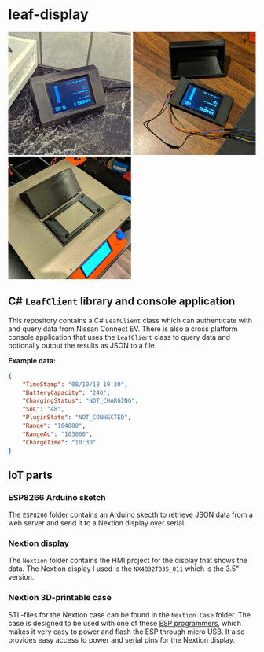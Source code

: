 # leaf-display

![](Images/case03-thumb.png "")
![](Images/case02-thumb.png "")
![](Images/case01-thumb.png "")

## C# `LeafClient` library and console application

This repository contains a C# `LeafClient` class which can authenticate with and query data from Nissan Connect EV. There is also a cross platform console application that uses the `LeafClient` class to query data and optionally output the results as JSON to a file.

**Example data:**
```json
{
    "TimeStamp": "08/10/18 19:30",
    "BatteryCapacity": "240",
    "ChargingStatus": "NOT_CHARGING",
    "SoC": "48",
    "PluginState": "NOT_CONNECTED",
    "Range": "104000",
    "RangeAc": "103000",
    "ChargeTime": "10:30"
}
```

## IoT parts

### ESP8266 Arduino sketch
The `ESP8266` folder contains an Arduino skecth to retrieve JSON data from a web server and send it to a Nextion display over serial.

### Nextion display
The `Nextion` folder contains the HMI project for the display that shows the data. The Nextion display I used is the `NX4832T035_011` which is the 3.5" version.

### Nextion 3D-printable case
STL-files for the Nextion case can be found in the `Nextion Case` folder. The case is designed to be used with one of these [ESP programmers](https://www.ebay.com/itm/ESP-Series-Programmer-for-ESP8285-ESP8266-ESP32-ESP01-adapter-for-arduino/323127795519?hash=item4b3beadf3f:g:AdEAAOSwWmNaoWfZ), which makes it very easy to power and flash the ESP through micro USB. It also provides easy access to power and serial pins for the Nextion display.